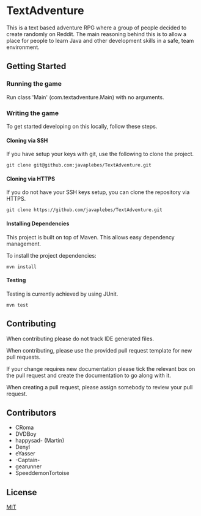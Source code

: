 # TextAdventure

This is a text based adventure RPG where a group
of people decided to create randomly on Reddit. 
The main reasoning behind this is to allow a place for
people to learn Java and other development skills in a safe,
team environment.

## Getting Started

### Running the game

Run class 'Main' (com.textadventure.Main) with no arguments.

### Writing the game

To get started developing on this locally, follow these steps.

 #### Cloning via SSH
 If you have setup your keys with git, use the following to
 clone the project.
 
 `git clone git@github.com:javaplebes/TextAdventure.git`
 #### Cloning via HTTPS
 If you do not have your SSH keys setup, you can clone the
 repository via HTTPS.
 
 `git clone https://github.com/javaplebes/TextAdventure.git`

#### Installing Dependencies

This project is built on top of Maven. This allows easy
dependency management.

To install the project dependencies:

`mvn install`

#### Testing

Testing is currently achieved by using JUnit.

`mvn test`

## Contributing

When contributing please do not track IDE generated files.

When contributing, please use the provided pull request 
template for new pull requests.

If your change requires new documentation please tick the
relevant box on the pull request and create the documentation
to go along with it.

When creating a pull request, please assign somebody to review
your pull request.

## Contributors

 - CRoma
 - DVDBoy
 - happysad- (Martin)
 - Denyl
 - eYasser
 - -Captain-
 - gearunner
 - SpeeddemonTortoise
 
 ## License
 
 [MIT](https://choosealicense.com/licenses/mit/)